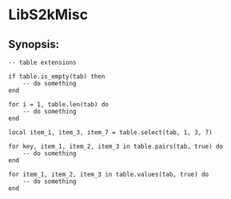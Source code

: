 LibS2kMisc
==========

Synopsis:
---------
    -- table extensions

    if table.is_empty(tab) then
        -- do something
    end

    for i = 1, table.len(tab) do
        -- do something
    end

    local item_1, item_3, item_7 = table.select(tab, 1, 3, 7)

    for key, item_1, item_2, item_3 in table.pairs(tab, true) do
        -- do something
    end

    for item_1, item_2, item_3 in table.values(tab, true) do
        -- do something
    end
